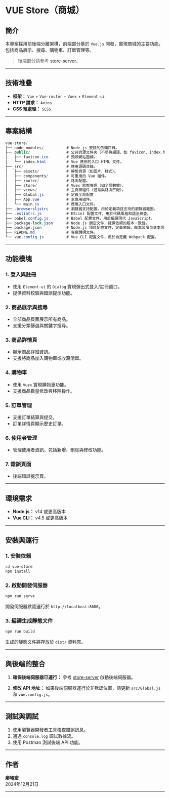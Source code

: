 # VUE Store（商城）

## 簡介

本專案採用前後端分離架構，前端部分基於 `Vue.js` 開發，實現商城的主要功能，包括商品展示、搜尋、購物車、訂單管理等。  

> 後端部分請參考 [store-server](../store-server/README.md)。

---

## 技術堆疊

- **框架：** `Vue` + `Vue-router` + `Vuex` + `Element-ui`
- **HTTP 請求：** `Axios`
- **CSS 預處理：** `SCSS`

---

## 專案結構

```csharp
vue-store/
├── node_modules/          # Node.js 安裝的依賴目錄。
├── public/                # 公共資源文件夾（不參與編譯，如 favicon、index.html）。
│   ├── favicon.ico        # 預設網站圖標。
│   └── index.html         # Vue 應用的入口 HTML 文件。
├── src/                   # 應用源碼目錄。
│   ├── assets/            # 靜態資源（如圖片、樣式）。
│   ├── components/        # 可重用的 Vue 組件。
│   ├── router/            # 路由配置。
│   ├── store/             # Vuex 狀態管理（如全局數據）。
│   ├── views/             # 主頁面組件（通常與路由匹配）。
│   ├── Global.js          # 定義全局配置
│   ├── App.vue            # 主應用組件。
│   └── main.js            # 應用入口文件。
├── .browserslistrc        # 瀏覽器支持配置，用於定義項目支持的瀏覽器範圍。
├── .eslintrc.js           # ESLint 配置文件，用於代碼風格和語法檢查。
├── babel.config.js        # Babel 配置文件，用於編譯現代 JavaScript。
├── package-lock.json      # Node.js 鎖定文件，確保依賴的版本一致性。
├── package.json           # Node.js 項目配置文件，定義依賴、腳本及項目基本信息。
├── README.md              # 專案說明文件。
└── vue.config.js          # Vue CLI 配置文件，用於自定義 Webpack 配置。

```

---

## 功能模塊

### 1. 登入與註冊
- 使用 `Element-ui` 的 `Dialog` 實現彈出式登入/註冊窗口。
- 提供資料校驗與錯誤提示功能。

### 2. 商品展示與搜尋
- 全部商品頁面展示所有商品。
- 支援分類篩選與關鍵字搜尋。

### 3. 商品詳情頁
- 顯示商品詳細資訊。
- 支援將商品加入購物車或收藏清單。

### 4. 購物車
- 使用 `Vuex` 實現購物車功能。
- 支援商品數量修改與移除操作。

### 5. 訂單管理
- 支援訂單結算與提交。
- 訂單詳情頁顯示歷史訂單。

### 6. 使用者管理
- 管理使用者資訊，包括新增、刪除與修改功能。

### 7. 錯誤頁面
- 後端錯誤提示頁。

---

## 環境需求

- **Node.js：** v14 或更高版本
- **Vue CLI：** v4.5 或更高版本

---

## 安裝與運行

### 1. 安裝依賴

```bash
cd vue-store
npm install
```

### 2. 啟動開發伺服器

```bash
npm run serve
```

開發伺服器默認運行於 `http://localhost:8080`。

### 3. 編譯生成靜態文件

```bash
npm run build
```

生成的靜態文件將存放於 `dist/` 資料夾。

---

## 與後端的整合

1. **確保後端伺服器已運行：**
   參考 [store-server](../store-server/README.md) 啟動後端伺服器。

2. **修改 API 地址：**
   如果後端伺服器運行於非默認位置，請更新 `src/Global.js` 和 `vue.config.js`。

---

## 測試與調試

1. 使用瀏覽器開發者工具檢查錯誤訊息。
2. 通過 `console.log` 調試數據流。
3. 使用 Postman 測試後端 API 功能。

---

## 作者

**廖翊宏**  
2024年12月21日  

---
